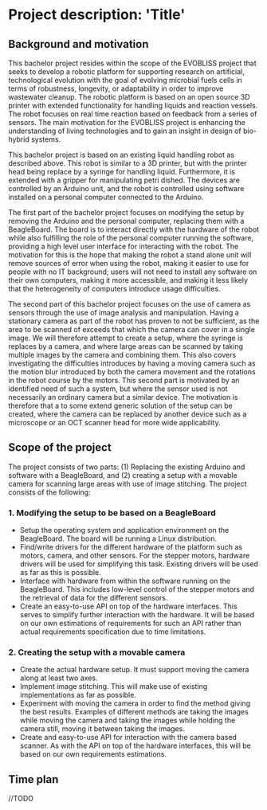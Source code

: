 # Project description: 'Title'

## Background and motivation

This bachelor project resides within the scope of the EVOBLISS project that
seeks to develop a robotic platform for supporting research on artificial,
technological evolution with the goal of evolving microbial fuels cells in terms
of robustness, longevity, or adaptability in order to improve wastewater
cleanup. The robotic platform is based on an open source 3D printer with
extended functionality for handling liquids and reaction vessels. The robot
focuses on real time reaction based on feedback from a series of sensors. The
main motivation for the EVOBLISS project is enhancing the understanding of
living technologies and to gain an insight in design of bio-hybrid systems.

This bachelor project is based on an existing liquid handling robot as described
above. This robot is similar to a 3D printer, but with the printer head being
replace by a syringe for handling liquid. Furthermore, it is extended with a
gripper for manipulating petri dished. The devices are controlled by an Arduino
unit, and the robot is controlled using software installed on a personal
computer connected to the Arduino.

The first part of the bachelor project focuses on modifying the setup by
removing the Arduino and the personal computer, replacing them with a
BeagleBoard. The board is to interact directly with the hardware of the robot
while also fulfilling the role of the personal computer running the software,
providing a high level user interface for interacting with the robot. The
motivation for this is the hope that making the robot a stand alone unit will
remove sources of error when using the robot, making it easier to use for people
with no IT background; users will not need to install any software on their own
computers, making it more accessible, and making it less likely that the
heterogeneity of computers introduce usage difficulties.

The second part of this bachelor project focuses on the use of camera as sensors
through the use of image analysis and manipulation. Having a stationary camera
as part of the robot has proven to not be sufficient, as the area to be scanned
of exceeds that which the camera can cover in a single image. We will therefore
attempt to create a setup, where the syringe is replaces by a camera, and where
large areas can be scanned by taking multiple images by the camera and combining
them. This also covers investigating the difficulties introduces by having a
moving camera such as the motion blur introduced by both the camera movement and
the rotations in the robot course by the motors. This second part is motivated
by an identified need of such a system, but where the sensor used is not
necessarily an ordinary camera but a similar device. The motivation is therefore
that a to some extend generic solution of the setup can be created, where the
camera can be replaced by another device such as a microscope or an OCT scanner
head for more wide applicability.


## Scope of the project
The project consists of two parts: (1) Replacing the existing Arduino and
software with a BeagleBoard, and (2) creating a setup with a movable camera for
scanning large areas with use of image stitching. The project consists of the
following:

### 1. Modifying the setup to be based on a BeagleBoard

- Setup the operating system and application environment on the BeagleBoard. The
  board will be running a Linux distribution.
- Find/write drivers for the different hardware of the platform such as motors,
  camera, and other sensors. For the stepper motors, hardware drivers will be
  used for simplifying this task. Existing drivers will be used as far as this
  is possible.
- Interface with hardware from within the software running on the BeagleBoard.
  This includes low-level control of the stepper motors and the retrieval of
  data for the different sensors.
- Create an easy-to-use API on top of the hardware interfaces. This serves to
  simplify further interaction with the hardware. It will be based on our own
  estimations of requirements for such an API rather than actual requirements
  specification due to time limitations.

### 2. Creating the setup with a movable camera

- Create the actual hardware setup. It must support moving the camera along at
  least two axes.
- Implement image stitching. This will make use of existing implementations as
  far as possible.
- Experiment with moving the camera in order to find the method giving the best
  results. Examples of different methods are taking the images while moving the
  camera and taking the images while holding the camera still, moving it between
  taking the images.
- Create and easy-to-use API for interaction with the camera based scanner. As
  with the API on top of the hardware interfaces, this will be based on our own
  requirements estimations.


## Time plan
//TODO
